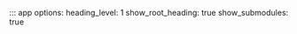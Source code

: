 ::: app
    options:
      heading_level: 1
      show_root_heading: true
      show_submodules: true